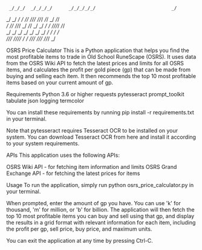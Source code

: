 
                                                                  
     _/_/_/  _/_/_/_/      _/_/_/_/_/                            _/                      
  _/        _/                _/      _/  _/_/    _/_/_/    _/_/_/    _/_/    _/  _/_/   
 _/  _/_/  _/_/_/            _/      _/_/      _/    _/  _/    _/  _/_/_/_/  _/_/        
_/    _/  _/                _/      _/        _/    _/  _/    _/  _/        _/           
 _/_/_/  _/_/_/_/          _/      _/          _/_/_/    _/_/_/    _/_/_/  _/            


OSRS Price Calculator
This is a Python application that helps you find the most profitable items to trade in Old School RuneScape (OSRS). It uses data from the OSRS Wiki API to fetch the latest prices and limits for all OSRS items, and calculates the profit per gold piece (gp) that can be made from buying and selling each item. It then recommends the top 10 most profitable items based on your current amount of gp.

Requirements
Python 3.6 or higher
requests
pytesseract
prompt_toolkit
tabulate
json
logging
termcolor

You can install these requirements by running pip install -r requirements.txt in your terminal.

Note that pytesseract requires Tesseract OCR to be installed on your system. You can download Tesseract OCR from here and install it according to your system requirements.

APIs
This application uses the following APIs:

OSRS Wiki API - for fetching item information and limits
OSRS Grand Exchange API - for fetching the latest prices for items

Usage
To run the application, simply run python osrs_price_calculator.py in your terminal.

When prompted, enter the amount of gp you have. You can use 'k' for thousand, 'm' for million, or 'b' for billion. The application will then fetch the top 10 most profitable items you can buy and sell using that gp, and display the results in a grid format with relevant information for each item, including the profit per gp, sell price, buy price, and maximum units.

You can exit the application at any time by pressing Ctrl-C.

